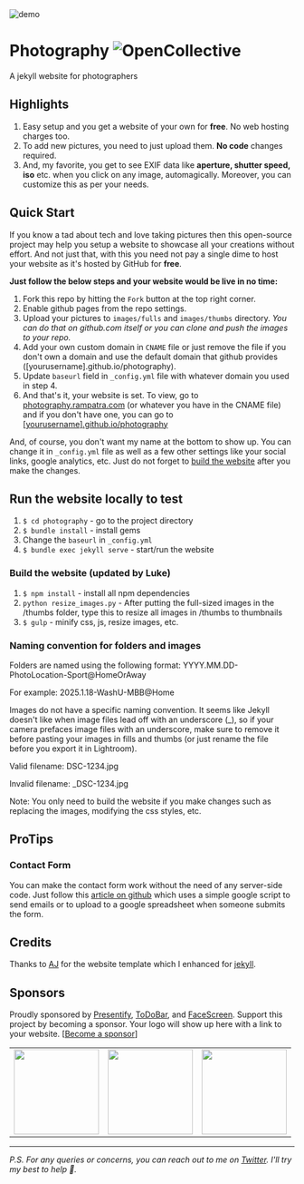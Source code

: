 <img src="https://i.imgur.com/ZG4gSnb.jpeg" alt="demo"/>

# Photography ![OpenCollective](https://opencollective.com/photography/tiers/backer/badge.svg?label=backer&color=brightgreen)
A jekyll website for photographers

## Highlights
1. Easy setup and you get a website of your own for __free__. No web hosting charges too.
2. To add new pictures, you need to just upload them. __No code__ changes required.
3. And, my favorite, you get to see EXIF data like __aperture, shutter speed, iso__ etc. when you click on any image, automagically. Moreover, you can customize this as per your needs.

## Quick Start
If you know a tad about tech and love taking pictures then this open-source project may help you setup a website to showcase
all your creations without effort. And not just that, with this you need not pay a single dime to host your website as
it's hosted by GitHub for __free__.

**Just follow the below steps and your website would be live in no time:**

1. Fork this repo by hitting the `Fork` button at the top right corner.
2. Enable github pages from the repo settings.
3. Upload your pictures to `images/fulls` and `images/thumbs` directory. _You can do that on github.com itself or you can clone and push the images to your repo._
4. Add your own custom domain in `CNAME` file or just remove the file if you don't own a domain and use the default domain that github provides ([yourusername].github.io/photography).
5. Update `baseurl` field in `_config.yml` file with whatever domain you used in step 4.
6. And that's it, your website is set. To view, go to [photography.rampatra.com](http://photography.rampatra.com) (or whatever you have in the CNAME file) and if you don't have one, you can go to [[yourusername].github.io/photography](http://yourusername.github.io/photography)

And, of course, you don't want my name at the bottom to show up. You can change it in `_config.yml` file as well as a few other settings like your social links, google analytics, etc. Just do not forget to [build the website](#build-the-website) after you make the changes.

## Run the website locally to test
1. `$ cd photography` - go to the project directory
2. `$ bundle install` - install gems
3. Change the `baseurl` in `_config.yml`
4. `$ bundle exec jekyll serve` - start/run the website

### Build the website (updated by Luke)
1. `$ npm install` - install all npm dependencies
2. `python resize_images.py` - After putting the full-sized images in the /thumbs folder, type this to resize all images in /thumbs to thumbnails
3. `$ gulp` - minify css, js, resize images, etc.

### Naming convention for folders and images
Folders are named using the following format:
YYYY.MM.DD-PhotoLocation-Sport@HomeOrAway

For example: 2025.1.18-WashU-MBB@Home

Images do not have a specific naming convention. It seems like Jekyll doesn't like when
image files lead off with an underscore (_), so if your camera prefaces image files with an
underscore, make sure to remove it before pasting your images in fills and thumbs (or just
rename the file before you export it in Lightroom).

Valid filename: DSC-1234.jpg

Invalid filename: _DSC-1234.jpg

Note: You only need to build the website if you make changes such as replacing the images, modifying the css styles, etc.
 
## ProTips

### Contact Form
You can make the contact form work without the need of any server-side code. Just follow this [article on github](https://github.com/dwyl/html-form-send-email-via-google-script-without-server) which uses a simple google script to send emails or to upload to a google spreadsheet when someone submits the form.

## Credits
Thanks to [AJ](https://twitter.com/ajlkn) for the website template which I enhanced for [jekyll](http://jekyllrb.com/).

## Sponsors

Proudly sponsored by [Presentify](http://presentify.compzets.com?ref=GitHub), [ToDoBar](http://todobar.compzets.com?ref=GitHub), and [FaceScreen](https://facescreenapp.com/). Support this project by becoming a sponsor. Your logo will show up here with a link to your website. [[Become a sponsor](https://x.com/rampatra_)]

<table>
    <tr>
        <td>
            <a href="https://presentifyapp.com/" target="_blank"><img src="https://presentifyapp.com/assets/img/presentify/app-icon-512.png" width="150" height="150"></a>
        </td>
        <td>
            <a href="https://todobarapp.com/" target="_blank"><img src="https://todobarapp.com/assets/img/todobar/app-icon-512.png" width="150" height="150"></a>
        </td>
        <td>
            <a href="https://facescreenapp.com/" target="_blank"><img src="https://github.com/user-attachments/assets/b251b413-ccc4-48f1-a316-c2c2a71f959e" width="150" height="150"></a>
        </td>
    </tr>
</table>

---

_P.S. For any queries or concerns, you can reach out to me on [Twitter](https://twitter.com/ram__patra). I'll try my best to help 🙏._
